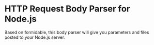# HTTP Request Body Parser for Node.js

Based on formidable, this body parser will give you parameters and files posted to your Node.js server.